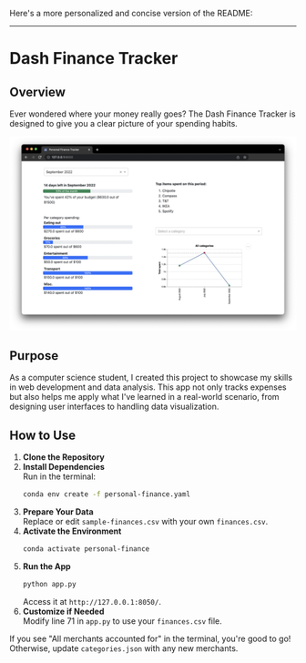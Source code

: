 Here's a more personalized and concise version of the README:

---

# Dash Finance Tracker

## Overview

Ever wondered where your money really goes? The Dash Finance Tracker is designed to give you a clear picture of your spending habits.

![screenshot](https://github.com/joshsia/personal-finance/blob/main/app-screenshot.png)

## Purpose

As a computer science student, I created this project to showcase my skills in web development and data analysis. This app not only tracks expenses but also helps me apply what I've learned in a real-world scenario, from designing user interfaces to handling data visualization.

## How to Use

1. **Clone the Repository**
2. **Install Dependencies**  
   Run in the terminal:
   ```sh
   conda env create -f personal-finance.yaml
   ```
3. **Prepare Your Data**  
   Replace or edit `sample-finances.csv` with your own `finances.csv`.
4. **Activate the Environment**  
   ```sh
   conda activate personal-finance
   ```
5. **Run the App**  
   ```sh
   python app.py
   ```
   Access it at `http://127.0.0.1:8050/`.
6. **Customize if Needed**  
   Modify line 71 in `app.py` to use your `finances.csv` file.

If you see "All merchants accounted for" in the terminal, you're good to go! Otherwise, update `categories.json` with any new merchants.
